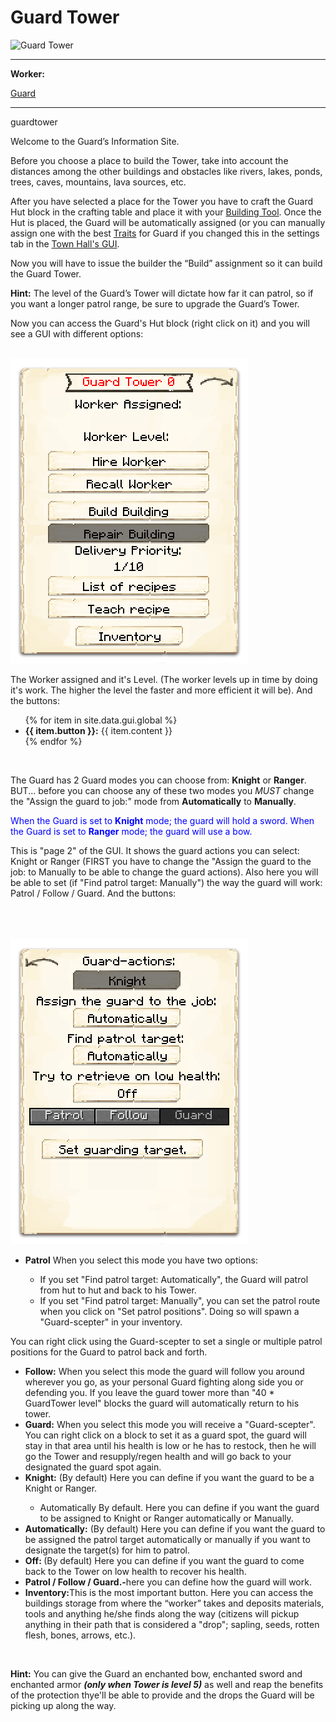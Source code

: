 # Guard Tower

<div class="infobox box text-center">
    <img src="../../assets/images/buildings/guard.png" alt="Guard Tower" />
    <hr />
    <div class="row section-text text-left">
        <div class="col">
        <p><strong>Worker:</strong></p>
        </div>
        <div class="col">
        <p><a href="../workers/guard">Guard</a></p>
        </div>
    </div>
    <hr />
    <recipe>guardtower</recipe>
</div>

Welcome to the Guard’s Information Site.

Before you choose a place to build the Tower, take into account the distances among the other buildings and obstacles like rivers, lakes, ponds, trees, caves, mountains, lava sources, etc.

After you have selected a place for the Tower you have to craft the Guard Hut block in the crafting table and place it with your [Building Tool](../../source/tutorials/building_tool). Once the Hut is placed, the Guard will be automatically assigned (or you can manually assign one with the best [Traits](../../source/tutorials/worker_info) for Guard if you changed this in the settings tab in the [Town Hall's GUI](../../source/buildings/townhall).

Now you will have to issue the builder the “Build” assignment so it can build the Guard Tower. 

**Hint:** The level of the Guard’s Tower will dictate how far it can patrol, so if you want a longer patrol range, be sure to upgrade the Guard’s Tower.

Now you can access the Guard's Hut block (right click on it) and you will see a GUI with different options:

<br>
<div class="row">
  <div class="col-sm-12 col-md">
    <img src="../../assets/images/gui/guardgui.png" class="img-fluid mx-auto" alt="Guard GUI">
  </div>
  <div class="col-sm-12 col-md">
    <p>The Worker assigned and it's Level. (The worker levels up in time by doing it's work. The higher the level the faster and more efficient it will be). And the buttons:</p>
    <ul>
      {% for item in site.data.gui.global %}
        <li><strong>{{ item.button }}:</strong> {{ item.content }}</li>
      {% endfor %}
    </ul>
  </div>
</div>
<br>

The Guard has 2 Guard modes you can choose from: **Knight** or **Ranger**. BUT... before you can choose any of these two modes you *MUST* change the "Assign the guard to job:" mode from **Automatically** to **Manually**. 

<p style="color:Blue;">When the Guard is set to <b>Knight</b> mode; the guard will hold a sword.
When the Guard is set to <b>Ranger</b> mode; the guard will use a bow.</p>

This is "page 2" of the GUI. It shows the guard actions you can select: Knight or Ranger (FIRST you have to change the "Assign the guard to the job: to Manually to be able to change the guard actions). Also here you will be able to set (if "Find patrol target: Manually") the way the guard will work: Patrol / Follow / Guard.  And the buttons:

<div class="row">
  <div class="col-sm-12 col-md">
    <br><br><br>
    <img src="../../assets/images/gui/guardgui2.png" class="img-fluid mx-auto" alt="Guard GUI">
  </div>
  <div class="col-sm-12 col-md">
    <ul>
      <li><strong>Patrol</strong> When you select this mode you have two options: </li>
      <ul>
        <li>If you set "Find patrol target: Automatically", the Guard will patrol from hut to hut and back to his Tower.</li>
        <li>If you set "Find patrol target: Manually", you can set the patrol route when you click on "Set patrol positions". Doing so will spawn a "Guard-scepter" in your inventory. </li>
      </ul>
    </ul>
You can right click using the Guard-scepter to set a single or multiple patrol positions for the Guard to patrol back and forth.
    <ul>
      <li><strong>Follow:</strong> When you select this mode the guard will follow you around wherever you go, as your personal Guard fighting along side you or defending you. If you leave the guard tower more than "40 * GuardTower level" blocks the guard will automatically return to his tower.</li>
      <li><strong>Guard:</strong> When you select this mode you will receive a "Guard-scepter". You can right click on a block to set it as a guard spot, the guard will stay in that area until his health is low or he has to restock, then he will go the Tower and resupply/regen health and will go back to your designated the guard spot again.</li>
      <li><strong>Knight:</strong> (By default) Here you can define if you want the guard to be a Knight or Ranger.</li>
      <ul>
        <li>Automatically By default. Here you can define if you want the guard to be assigned to Knight or Ranger automatically or Manually.</li>
      </ul>
      <li><strong>Automatically:</strong> (By default) Here you can define if you want the guard to be assigned the patrol target automatically or manually if you want to designate the target(s) for him to patrol.</li>
      <li><strong>Off: </strong> (By default) Here you can define if you want the guard to come back to the Tower on low health to recover his health.</li>
      <li><strong>Patrol / Follow / Guard.-</strong>here you can define how the guard will work.</li>
      <li><strong>Inventory:</strong>This is the most important button. Here you can access the buildings storage from where the “worker” takes and deposits materials, tools and anything he/she finds along the way (citizens will pickup anything in their path that is considered a "drop"; sapling, seeds, rotten flesh, bones, arrows, etc.).</li>
    </ul>
  </div>
</div>
<br>

**Hint:** You can give the Guard an enchanted bow, enchanted sword and enchanted armor **_(only when Tower is level 5)_** as well and reap the benefits of the protection thye'll be able to provide and the drops the Guard will be picking up along the way.
